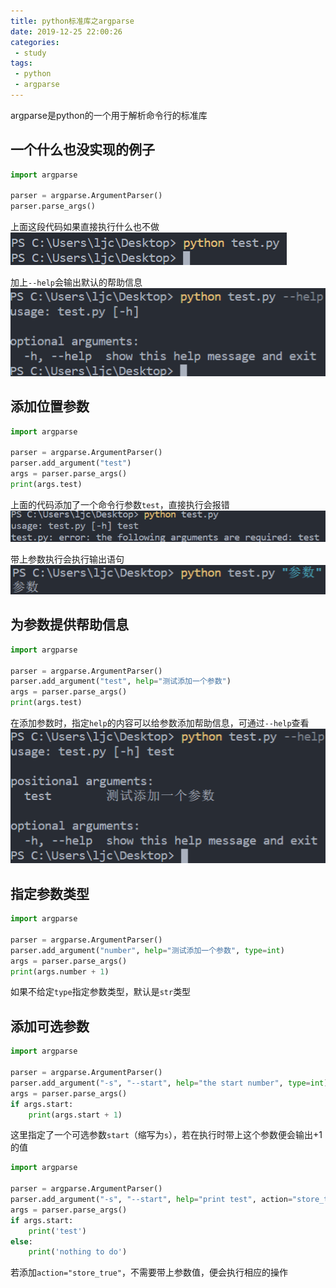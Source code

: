 ```yaml
---
title: python标准库之argparse
date: 2019-12-25 22:00:26
categories:
 - study
tags:
 - python
 - argparse
---
```


argparse是python的一个用于解析命令行的标准库
<!-- more -->
## 一个什么也没实现的例子
```python
import argparse

parser = argparse.ArgumentParser()
parser.parse_args()
```

上面这段代码如果直接执行什么也不做
![什么也不做](python标准库之argparse/什么也不做.png)

加上`--help`会输出默认的帮助信息
![输出默认帮助信息](python标准库之argparse/输出默认帮助信息.png)

## 添加位置参数
```python
import argparse

parser = argparse.ArgumentParser()
parser.add_argument("test")
args = parser.parse_args()
print(args.test)
```

上面的代码添加了一个命令行参数`test`，直接执行会报错
![直接执行会报错](python标准库之argparse/直接执行会报错.png)

带上参数执行会执行输出语句
![输出参数](python标准库之argparse/输出参数.png)

## 为参数提供帮助信息
```python
import argparse

parser = argparse.ArgumentParser()
parser.add_argument("test", help="测试添加一个参数")
args = parser.parse_args()
print(args.test)
```

在添加参数时，指定`help`的内容可以给参数添加帮助信息，可通过`--help`查看
![为参数添加帮助信息](python标准库之argparse/为参数添加帮助信息.png)

## 指定参数类型
```python
import argparse

parser = argparse.ArgumentParser()
parser.add_argument("number", help="测试添加一个参数", type=int)
args = parser.parse_args()
print(args.number + 1)
```

如果不给定`type`指定参数类型，默认是`str`类型

## 添加可选参数
```python
import argparse

parser = argparse.ArgumentParser()
parser.add_argument("-s", "--start", help="the start number", type=int)
args = parser.parse_args()
if args.start:
    print(args.start + 1)
```

这里指定了一个可选参数`start`（缩写为`s`），若在执行时带上这个参数便会输出+1的值

```python
import argparse

parser = argparse.ArgumentParser()
parser.add_argument("-s", "--start", help="print test", action="store_true")
args = parser.parse_args()
if args.start:
    print('test')
else:
    print('nothing to do')
```

若添加`action="store_true"`，不需要带上参数值，便会执行相应的操作